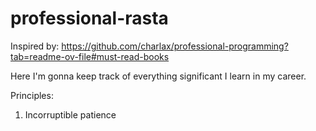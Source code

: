 # professional-rasta
Inspired by: https://github.com/charlax/professional-programming?tab=readme-ov-file#must-read-books

Here I'm gonna keep track of everything significant I learn in my career. 

Principles:
1. Incorruptible patience
